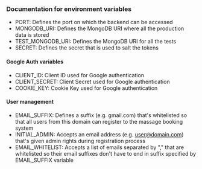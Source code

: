 ### Documentation for environment variables

* PORT: Defines the port on which the backend can be accessed
* MONGODB_URI: Defines the MongoDB URI where all the production data is stored
* TEST_MONGODB_URI: Defines the MongoDB URI for all the tests
* SECRET: Defines the secret that is used to salt the tokens

#### Google Auth variables
* CLIENT_ID: Client ID used for Google authentication 
* CLIENT_SECRET: Client Secret used for Google authentication
* COOKIE_KEY: Cookie Key used for Google authentication 

#### User management
* EMAIL_SUFFIX: Defines a suffix (e.g. gmail.com) that's whitelisted so that all users from this domain can register to the massage booking system
* INITIAL_ADMIN: Accepts an email address (e.g. user@domain.com) that's given admin rights during registration process
* EMAIL_WHITELIST: Accepts a list of emails separated by "," that are whitelisted so their email suffixes don't have to end in suffix specified by EMAIL_SUFFIX variable
